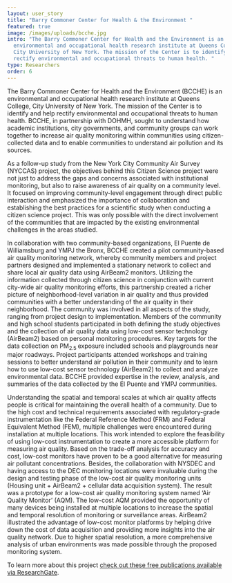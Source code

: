 ```yaml
---
layout: user_story
title: "Barry Commoner Center for Health & the Environment "
featured: true
image: /images/uploads/bcche.jpg
intro: "The Barry Commoner Center for Health and the Environment is an
  environmental and occupational health research institute at Queens College,
  City University of New York. The mission of the Center is to identify and help
  rectify environmental and occupational threats to human health. "
type: Researchers
order: 6
---
```

<p>The Barry Commoner Center for Health and the Environment (BCCHE) is an environmental and occupational health research institute at Queens College, City University of New York. The mission of the Center is to identify and help rectify environmental and occupational threats to human health. BCCHE, in partnership with DOHMH, sought to understand how academic institutions, city governments, and community groups can work together to increase air quality monitoring within communities using citizen-collected data and to enable communities to understand air pollution and its sources.</p>
<p>As a follow-up study from the New York City Community Air Survey (NYCCAS) project, the objectives behind this Citizen Science project were not just to address the gaps and concerns associated with institutional monitoring, but also to raise awareness of air quality on a community level. It focused on improving community-level engagement through direct public interaction and emphasized the importance of collaboration and establishing the best practices for a scientific study when conducting a citizen science project. This was only possible with the direct involvement of the communities that are impacted by the existing environmental challenges in the areas studied.</p>
<p>In collaboration with two community-based organizations, El Puente de Williamsburg and YMPJ the Bronx, BCCHE created a pilot community-based air quality monitoring network, whereby community members and project partners designed and implemented a stationary network to collect and share local air quality data using AirBeam2 monitors. Utilizing the information collected through citizen science in conjunction with current city-wide air quality monitoring efforts, this partnership created a richer picture of neighborhood-level variation in air quality and thus provided communities with a better understanding of the air quality in their neighborhood. The community was involved in all aspects of the study, ranging from project design to implementation. Members of the community and high school students participated in both defining the study objectives and the collection of air quality data using low-cost sensor technology (AirBeam2) based on personal monitoring procedures. Key targets for the data collection on PM<sub>2.5 </sub>exposure included schools and playgrounds near major roadways. Project participants attended workshops and training sessions to better understand air pollution in their community and to learn how to use low-cost sensor technology (AirBeam2) to collect and analyze environmental data. BCCHE provided expertise in the review, analysis, and summaries of the data collected by the El Puente and YMPJ communities.</p>
<p>Understanding the spatial and temporal scales at which air quality affects people is critical for maintaining the overall health of a community. Due to the high cost and technical requirements associated with regulatory-grade instrumentation like the Federal Reference Method (FRM) and Federal Equivalent Method (FEM), multiple challenges were encountered during installation at multiple locations. This work intended to explore the feasibility of using low-cost instrumentation to create a more accessible platform for measuring air quality. Based on the trade-off analysis for accuracy and cost, low-cost monitors have proven to be a good alternative for measuring air pollutant concentrations. Besides, the collaboration with NYSDEC and having access to the DEC monitoring locations were invaluable during the design and testing phase of the low-cost air quality monitoring units (Housing unit + AirBeam2 + cellular data acquisition system). The result was a prototype for a low-cost air quality monitoring system named &lsquo;Air Quality Monitor&rsquo; (AQM). The low-cost AQM provided the opportunity of many devices being installed at multiple locations to increase the spatial and temporal resolution of monitoring or surveillance areas. AirBeam2 illustrated the advantage of low-cost monitor platforms by helping drive down the cost of data acquisition and providing more insights into the air quality network. Due to higher spatial resolution, a more comprehensive analysis of urban environments was made possible through the proposed monitoring system.</p>
<p>To learn more about this project <a href="https://www.researchgate.net/project/Citizen-Science-NYCCAS-New-York-City-Community-Air-Survey">check out these free publications available via ResearchGate</a>.</p>